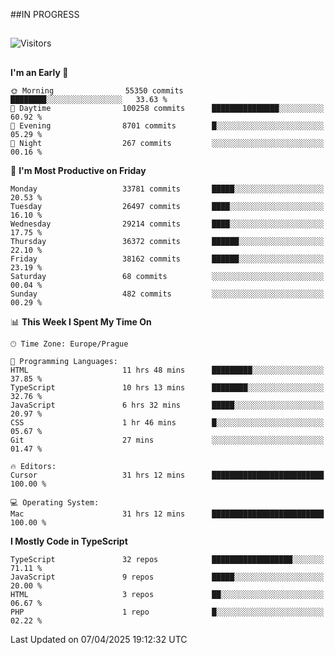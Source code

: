 ##IN PROGRESS
##
![Visitors](https://komarev.com/ghpvc/?username=petrbui&style=for-the-badge&label=Visitors+👀)



##
<!--
[![My GitHub stats](https://github-readme-stats.vercel.app/api?username=petrbui&theme=github_dark)](https://github.com/anuraghazra/github-readme-stats)

[![My wakatime stats](https://github-readme-stats.vercel.app/api/wakatime?username=petrbui&theme=github_dark)](https://github.com/anuraghazra/github-readme-stats)
-->
<!--START_SECTION:waka-->
**I'm an Early 🐤** 

```text
🌞 Morning                55350 commits       ████████░░░░░░░░░░░░░░░░░   33.63 % 
🌆 Daytime                100258 commits      ███████████████░░░░░░░░░░   60.92 % 
🌃 Evening                8701 commits        █░░░░░░░░░░░░░░░░░░░░░░░░   05.29 % 
🌙 Night                  267 commits         ░░░░░░░░░░░░░░░░░░░░░░░░░   00.16 % 
```
📅 **I'm Most Productive on Friday** 

```text
Monday                   33781 commits       █████░░░░░░░░░░░░░░░░░░░░   20.53 % 
Tuesday                  26497 commits       ████░░░░░░░░░░░░░░░░░░░░░   16.10 % 
Wednesday                29214 commits       ████░░░░░░░░░░░░░░░░░░░░░   17.75 % 
Thursday                 36372 commits       ██████░░░░░░░░░░░░░░░░░░░   22.10 % 
Friday                   38162 commits       ██████░░░░░░░░░░░░░░░░░░░   23.19 % 
Saturday                 68 commits          ░░░░░░░░░░░░░░░░░░░░░░░░░   00.04 % 
Sunday                   482 commits         ░░░░░░░░░░░░░░░░░░░░░░░░░   00.29 % 
```


📊 **This Week I Spent My Time On** 

```text
🕑︎ Time Zone: Europe/Prague

💬 Programming Languages: 
HTML                     11 hrs 48 mins      █████████░░░░░░░░░░░░░░░░   37.85 % 
TypeScript               10 hrs 13 mins      ████████░░░░░░░░░░░░░░░░░   32.76 % 
JavaScript               6 hrs 32 mins       █████░░░░░░░░░░░░░░░░░░░░   20.97 % 
CSS                      1 hr 46 mins        █░░░░░░░░░░░░░░░░░░░░░░░░   05.67 % 
Git                      27 mins             ░░░░░░░░░░░░░░░░░░░░░░░░░   01.47 % 

🔥 Editors: 
Cursor                   31 hrs 12 mins      █████████████████████████   100.00 % 

💻 Operating System: 
Mac                      31 hrs 12 mins      █████████████████████████   100.00 % 
```

**I Mostly Code in TypeScript** 

```text
TypeScript               32 repos            ██████████████████░░░░░░░   71.11 % 
JavaScript               9 repos             █████░░░░░░░░░░░░░░░░░░░░   20.00 % 
HTML                     3 repos             ██░░░░░░░░░░░░░░░░░░░░░░░   06.67 % 
PHP                      1 repo              █░░░░░░░░░░░░░░░░░░░░░░░░   02.22 % 
```




 Last Updated on 07/04/2025 19:12:32 UTC
<!--END_SECTION:waka-->
